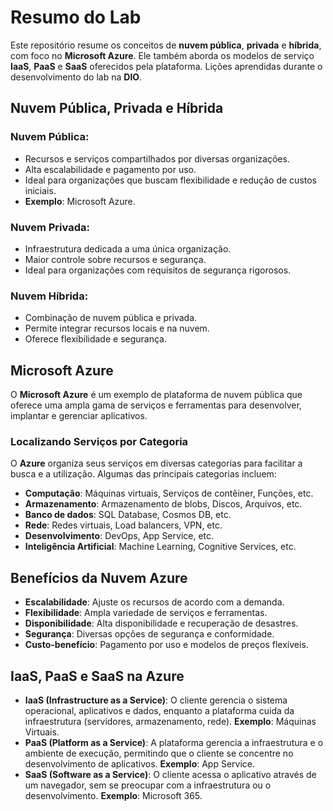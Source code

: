 # Resumo do Lab

Este repositório resume os conceitos de **nuvem pública**, **privada** e **híbrida**, com foco no **Microsoft Azure**. Ele também aborda os modelos de serviço **IaaS**, **PaaS** e **SaaS** oferecidos pela plataforma. Lições aprendidas durante o desenvolvimento do lab na **DIO**.

## Nuvem Pública, Privada e Híbrida

### Nuvem Pública:
- Recursos e serviços compartilhados por diversas organizações.
- Alta escalabilidade e pagamento por uso.
- Ideal para organizações que buscam flexibilidade e redução de custos iniciais.
- **Exemplo**: Microsoft Azure.

### Nuvem Privada:
- Infraestrutura dedicada a uma única organização.
- Maior controle sobre recursos e segurança.
- Ideal para organizações com requisitos de segurança rigorosos.

### Nuvem Híbrida:
- Combinação de nuvem pública e privada.
- Permite integrar recursos locais e na nuvem.
- Oferece flexibilidade e segurança.

## Microsoft Azure

O **Microsoft Azure** é um exemplo de plataforma de nuvem pública que oferece uma ampla gama de serviços e ferramentas para desenvolver, implantar e gerenciar aplicativos.

### Localizando Serviços por Categoria

O **Azure** organiza seus serviços em diversas categorias para facilitar a busca e a utilização. Algumas das principais categorias incluem:

- **Computação**: Máquinas virtuais, Serviços de contêiner, Funções, etc.
- **Armazenamento**: Armazenamento de blobs, Discos, Arquivos, etc.
- **Banco de dados**: SQL Database, Cosmos DB, etc.
- **Rede**: Redes virtuais, Load balancers, VPN, etc.
- **Desenvolvimento**: DevOps, App Service, etc.
- **Inteligência Artificial**: Machine Learning, Cognitive Services, etc.

## Benefícios da Nuvem Azure

- **Escalabilidade**: Ajuste os recursos de acordo com a demanda.
- **Flexibilidade**: Ampla variedade de serviços e ferramentas.
- **Disponibilidade**: Alta disponibilidade e recuperação de desastres.
- **Segurança**: Diversas opções de segurança e conformidade.
- **Custo-benefício**: Pagamento por uso e modelos de preços flexíveis.

## IaaS, PaaS e SaaS na Azure

- **IaaS (Infrastructure as a Service)**: O cliente gerencia o sistema operacional, aplicativos e dados, enquanto a plataforma cuida da infraestrutura (servidores, armazenamento, rede). **Exemplo**: Máquinas Virtuais.
- **PaaS (Platform as a Service)**: A plataforma gerencia a infraestrutura e o ambiente de execução, permitindo que o cliente se concentre no desenvolvimento de aplicativos. **Exemplo**: App Service.
- **SaaS (Software as a Service)**: O cliente acessa o aplicativo através de um navegador, sem se preocupar com a infraestrutura ou o desenvolvimento. **Exemplo**: Microsoft 365.

